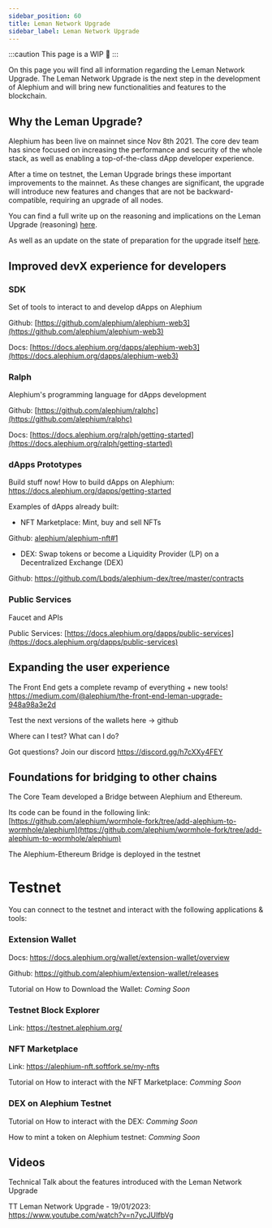 ```yaml
---
sidebar_position: 60
title: Leman Network Upgrade
sidebar_label: Leman Network Upgrade
---
```


:::caution
This page is a WIP 🚧
:::

On this page you will find all information regarding the Leman Network Upgrade. The Leman Network Upgrade is the next step in the development of Alephium and will bring new functionalities and features to the blockchain.

## Why the Leman Upgrade?

Alephium has been live on mainnet since Nov 8th 2021. The core dev team has since focused on increasing the performance and security of the whole stack, as well as enabling a top-of-the-class dApp developer experience.

After a time on testnet, the Leman Upgrade brings these important improvements to the mainnet. As these changes are significant, the upgrade will introduce new features and changes that are not be backward-compatible, requiring an upgrade of all nodes.

You can find a full write up on the reasoning and implications on the Leman Upgrade (reasoning) [here](https://medium.com/@alephium/announcing-the-leman-network-upgrade-c01a81e65f0e).

As well as an update on the state of preparation for the upgrade itself [here](https://medium.com/@alephium/the-leman-upgrade-2-232e3374abc4).



## Improved devX experience for developers


### SDK

Set of tools to interact to and develop dApps on Alephium


Github: [https://github.com/alephium/alephium-web3](https://github.com/alephium/alephium-web3)

Docs: [https://docs.alephium.org/dapps/alephium-web3](https://docs.alephium.org/dapps/alephium-web3)
 

### Ralph

Alephium's programming language for dApps development


Github: [https://github.com/alephium/ralphc](https://github.com/alephium/ralphc)

Docs:  [https://docs.alephium.org/ralph/getting-started](https://docs.alephium.org/ralph/getting-started)


### dApps Prototypes

Build stuff now! How to build dApps on Alephium: https://docs.alephium.org/dapps/getting-started


Examples of dApps already built:

- NFT Marketplace: Mint, buy and sell NFTs

Github: [alephium/alephium-nft#1](alephium/alephium-nft#1)


- DEX: Swap tokens or become a Liquidity Provider (LP) on a Decentralized Exchange (DEX)

Github: https://github.com/Lbqds/alephium-dex/tree/master/contracts


### Public Services

Faucet and APIs

Public Services: [https://docs.alephium.org/dapps/public-services](https://docs.alephium.org/dapps/public-services)


## Expanding the user experience

The Front End gets a complete revamp of everything + new tools! https://medium.com/@alephium/the-front-end-leman-upgrade-948a98a3e2d

Test the next versions of the wallets here -> github

Where can I test? What can I do? 

Got questions? Join our discord https://discord.gg/h7cXXy4FEY



## Foundations for bridging to other chains

The Core Team developed a Bridge between Alephium and Ethereum.

Its code can be found in the following link: [https://github.com/alephium/wormhole-fork/tree/add-alephium-to-wormhole/alephium](https://github.com/alephium/wormhole-fork/tree/add-alephium-to-wormhole/alephium)

The Alephium-Ethereum Bridge is deployed in the testnet

# Testnet 

You can connect to the testnet and interact with the following applications & tools:


### **Extension Wallet**

Docs: https://docs.alephium.org/wallet/extension-wallet/overview

Github: https://github.com/alephium/extension-wallet/releases

Tutorial on How to Download the Wallet: *Coming Soon*


### Testnet Block Explorer
Link: https://testnet.alephium.org/


### NFT Marketplace

Link: https://alephium-nft.softfork.se/my-nfts

Tutorial on How to interact with the NFT Marketplace: *Comming Soon*


### DEX on Alephium Testnet

Tutorial on How to interact with the DEX: *Comming Soon*

How to mint a token on Alephium testnet: *Comming Soon*


## Videos

Technical Talk about the features introduced with the Leman Network Upgrade

TT Leman Network Upgrade - 19/01/2023: https://www.youtube.com/watch?v=n7ycJUIfbVg 
